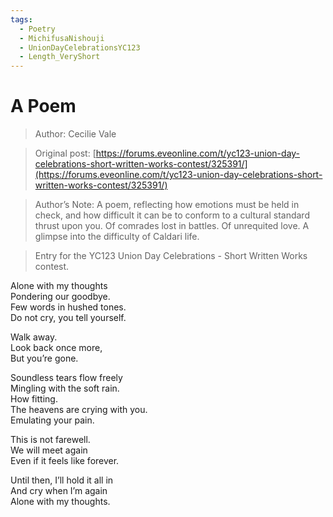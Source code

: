 ```yaml
---
tags:
  - Poetry
  - MichifusaNishouji
  - UnionDayCelebrationsYC123
  - Length_VeryShort
---
```


# A Poem

> Author: Cecilie Vale

> Original post: [https://forums.eveonline.com/t/yc123-union-day-celebrations-short-written-works-contest/325391/](https://forums.eveonline.com/t/yc123-union-day-celebrations-short-written-works-contest/325391/)

> Author’s Note: A poem, reflecting how emotions must be held in check, and how difficult it can be to conform to a cultural standard thrust upon you. Of comrades lost in battles. Of unrequited love. A glimpse into the difficulty of Caldari life.

> Entry for the YC123 Union Day Celebrations - Short Written Works contest.


Alone with my thoughts<br>
Pondering our goodbye.<br>
Few words in hushed tones.<br>
Do not cry, you tell yourself.<br>

Walk away.<br>
Look back once more,<br>
But you’re gone.<br>

Soundless tears flow freely<br>
Mingling with the soft rain.<br>
How fitting.<br>
The heavens are crying with you.<br>
Emulating your pain.<br>

This is not farewell.<br>
We will meet again<br>
Even if it feels like forever.<br>

Until then, I’ll hold it all in<br>
And cry when I’m again<br>
Alone with my thoughts.<br>